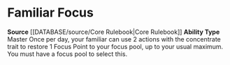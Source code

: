 ﻿---
ability_type: Master
id: '15'
name: Familiar Focus
rarity: Common
source: '[[DATABASE/source/Core Rulebook|Core Rulebook]]'
type: Familiar Ability

---
# Familiar Focus

**Source** [[DATABASE/source/Core Rulebook|Core Rulebook]] 
**Ability Type** Master
Once per day, your familiar can use 2 actions with the concentrate trait to restore 1 Focus Point to your focus pool, up to your usual maximum. You must have a focus pool to select this.